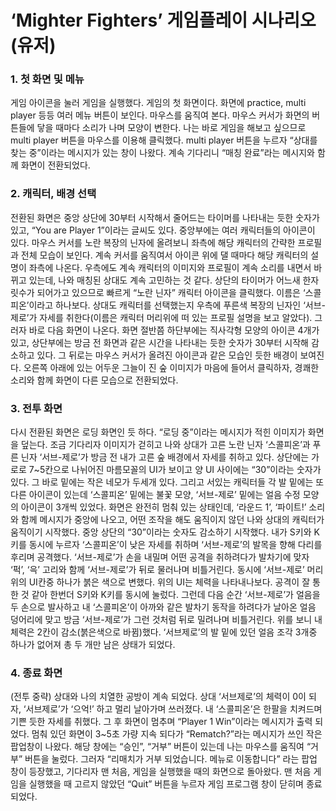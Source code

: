 # ‘Mighter Fighters’ 게임플레이 시나리오(유저)


### 1. 첫 화면 및 메뉴
게임 아이콘을 눌러 게임을 실행했다. 게임의 첫 화면이다. 화면에 practice, multi player 등등 여러 메뉴 버튼이 보인다. 마우스를 움직여 본다. 마우스 커서가 화면의 버튼들에 닿을 때마다 소리가 나며 모양이 변한다. 나는 바로 게임을 해보고 싶으므로 multi player 버튼을 마우스를 이용해 클릭했다. multi player 버튼을 누르자 “상대를 찾는 중”이라는 메시지가 있는 창이 나왔다. 계속 기다리니 “매칭 완료”라는 메시지와 함께 화면이 전환되었다.

### 2. 캐릭터, 배경 선택
전환된 화면은 중앙 상단에 30부터 시작해서 줄어드는 타이머를 나타내는 듯한 숫자가 있고, “You are Player 1”이라는 글씨도 있다. 중앙부에는 여러 캐릭터들의 아이콘이 있다. 마우스 커서를 노란 복장의 닌자에 올려보니 좌측에 해당 캐릭터의 간략한 프로필과 전체 모습이 보인다. 계속 커서를 움직여서 아이콘 위에 댈 때마다 해당 캐릭터의 설명이 좌측에 나온다. 우측에도 계속 캐릭터의 이미지와 프로필이 계속 소리를 내면서 바뀌고 있는데, 나와 매칭된 상대도 계속 고민하는 것 같다. 상단의 타이머가 어느새 한자릿수가 되어가고 있으므로 빠르게 “노란 닌자” 캐릭터 아이콘을 클릭했다. 이름은 ‘스콜피온’이라고 하나보다. 상대도 캐릭터를 선택했는지 우측에 푸른색 복장의 닌자인 ‘서브-제로’가 자세를 취한다(이름은 캐릭터 머리위에 떠 있는 프로필 설명을 보고 알았다). 그러자 바로 다음 화면이 나온다. 화면 절반쯤 하단부에는 직사각형 모양의 아이콘 4개가 있고, 상단부에는 방금 전 화면과 같은 시간을 나타내는 듯한 숫자가 30부터 시작해 감소하고 있다. 그 뒤로는 마우스 커서가 올려진 아이콘과 같은 모습인 듯한 배경이 보여진다. 오른쪽 아래에 있는 어두운 그늘이 진 숲 이미지가 마음에 들어서 클릭하자, 경쾌한 소리와 함께 화면이 다른 모습으로 전환되었다.

### 3. 전투 화면
다시 전환된 화면은 로딩 화면인 듯 하다. “로딩 중”이라는 메시지가 적힌 이미지가 화면을 덮는다. 조금 기다리자 이미지가 걷히고 나와 상대가 고른 노란 닌자 ‘스콜피온’과 푸른 닌자 ‘서브-제로’가 방금 전 내가 고른 숲 배경에서 자세를 취하고 있다. 상단에는 가로로 7~5칸으로 나뉘어진 마름모꼴의 UI가 보이고 양 UI 사이에는 “30”이라는 숫자가 있다. 그 바로 밑에는 작은 네모가 두세개 있다. 그리고 서있는 캐릭터들 각 발 밑에는 또 다른 아이콘이 있는데 ‘스콜피온’ 밑에는 불꽃 모양, ‘서브-제로’ 밑에는 얼음 수정 모양의 아이콘이 3개씩 있었다. 화면은 완전히 멈춰 있는 상태인데, ‘라운드 1’, ‘파이트!’ 소리와 함께 메시지가 중앙에 나오고, 어떤 조작을 해도 움직이지 않던 나와 상대의 캐릭터가 움직이기 시작했다. 중앙 상단의 “30”이라는 숫자도 감소하기 시작했다. 내가 S키와 K키를 동시에 누르자 ‘스콜피온’이 낮은 자세를 취하며 ‘서브-제로’의 발목을 향해 다리를 후리며 공격했다. ‘서브-제로’가 손을 내밀며 어떤 공격을 취하려다가 발차기에 맞자 ‘퍽’, ‘윽’ 고리와 함께 ‘서브-제로’가 뒤로 물러나며 비틀거린다. 동시에 ‘서브-제로’ 머리 위의 UI칸중 하나가 붉은 색으로 변했다. 위의 UI는 체력을 나타내나보다. 공격이 잘 통한 것 같아 한번더 S키와 K키를 동시에 눌렀다. 그런데 다음 순간 ‘서브-제로’가 얼음을 두 손으로 발사하고 내 ‘스콜피온’이 아까와 같은 발차기 동작을 하려다가 날아온 얼음 덩어리에 맞고 방금 ‘서브-제로’가 그런 것처럼 뒤로 밀려나며 비틀거린다. 위를 보니 내 체력은 2칸이 감소(붉은색으로 바뀜)했다. ‘서브제로’의 발 밑에 있던 얼음 조각 3개중 하나가 없어져 총 두 개만 남은 상태가 되었다.

### 4. 종료 화면
(전투 중략) 상대와 나의 치열한 공방이 계속 되었다. 상대 ‘서브제로’의 체력이 0이 되자, ‘서브제로’가 ‘으억!’ 하고 멀리 날아가며 쓰러졌다. 내 ‘스콜피온’은 한팔을 치켜드며 기쁜 듯한 자세를 취했다. 그 후 화면이 멈추며 “Player 1 Win”이라는 메시지가 출력 되었다. 멈춰 있던 화면이 3~5초 가량 지속 되다가 “Rematch?”라는 메시지가 쓰인 작은 팝업창이 나왔다. 해당 창에는 “승인”, “거부” 버튼이 있는데 나는 마우스를 움직여 “거부” 버튼을 눌렀다. 그러자 “리매치가 거부 되었습니다. 메뉴로 이동합니다” 라는 팝업 창이 등장했고, 기다리자 맨 처음, 게임을 실행했을 때의 화면으로 돌아왔다. 맨 처음 게임을 실행했을 때 고르지 않았던 “Quit” 버튼을 누르자 게임 프로그램 창이 닫히며 종료되었다.
<br>
<br>
<br>
<br>
<br>
<br>
